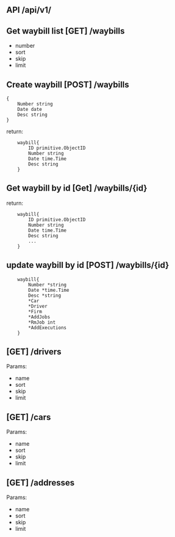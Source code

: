 ## API /api/v1/

## Get waybill list [GET] /waybills
- number
- sort
- skip
- limit 

## Create waybill [POST] /waybills
```
{
    Number string
    Date date
    Desc string
}
```

return:
```
    waybill{
        ID primitive.ObjectID
        Number string
        Date time.Time
        Desc string
    }
```

## Get waybill by id [Get] /waybills/{id}

return:
```
    waybill{
        ID primitive.ObjectID
        Number string
        Date time.Time
        Desc string
        ...
    }
```
## update waybill by id [POST] /waybills/{id}
```
    waybill{
        Number *string
        Date *time.Time
        Desc *string
        *Car
        *Driver
        *Firm
        *AddJobs
        *RmJob int
        *AddExecutions
    }
```

## [GET] /drivers
Params:

- name
- sort
- skip
- limit 

## [GET] /cars

Params:

- name
- sort
- skip
- limit 

## [GET] /addresses

Params:

- name
- sort
- skip
- limit 
